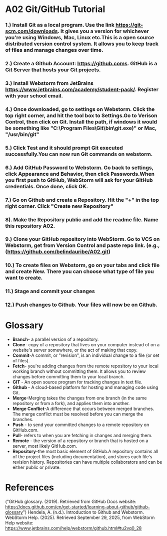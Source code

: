 
# A02 Git/GitHub Tutorial
### 1.) Install Git as a local program. Use the link https://git-scm.com/downloads. It gives you a version for whichever you're using Windows, Mac, Linux etc.This is a open source distributed version control system. It allows you to keep track of files and manage changes over time.
### 2.) Create a Github Account: https://github.coms. GitHub is a Git Server that hosts your Git projects.
### 3.) Install Webstorm from JetBrains https://www.jetbrains.com/academy/student-pack/. Register with your school email.
### 4.) Once downloaded, go to settings on Webstorm. Click the top right corner, and hit the tool box to Settings.Go to Verison Control, then click on Git. Install the path, if windows it would be something like "C:\Program Files\Git\bin\git.exe)" or Mac, "/usr/bin/git"
### 5.) Click Test and it should prompt Git executed successfully.You can now run Git commands on webstorm.
### 6.) Add GitHub Password to Webstorm. Go back to settings, click Appearance and Behavior, then click Passwords.When you first push to GitHub, WebStorm will ask for your GitHub credentials. Once done, click OK.
### 7.) Go on Github and create a Repository. Hit the "+" in the top right corner. Click "Create new Repository"
### 8). Make the Repository public and add the readme file. Name this repository A02.
### 9.) Clone your GitHub repository into WebStorm. Go to VCS on Webstorm, get from Version Control and paste repo link. (e.g., (https://github.com/belindauribe/A02.git)
### 10.) To create files on Webstorm, go on your tabs and click file and create New. There you can choose what type of file you want to create.
### 11.)  Stage and commit your changes
### 12.) Push changes to Github. Your files will now be on Github.

# Glossary
<ul>
<li> <strong>Branch</strong>- a parallel version of a repository.</li>
<li> <strong>Clone</strong>- copy of a repository that lives on your computer instead of on a website's server somewhere, or the act of making that copy.</li>
<li> <strong>Commit</strong>-A commit, or "revision", is an individual change to a file (or set of files).</li>
<li> <strong>Fetch</strong>- you're adding changes from the remote repository to your local working branch without committing them. It 
allows you to review changes before committing them to your local branch. </li>
<li> <strong>GIT </strong>- An open source program for tracking changes in text file. </li>
<li> <strong>Github </strong>- A cloud-based platform for hosting and managing code using Git. </li>
<li> <strong>Merge</strong>-Merging takes the changes from one branch (in the same repository or from a fork), and applies them into another.</li>
<li> <strong>Merge Conflict</strong>-A difference that occurs between merged branches. The merge conflict must be resolved before you can merge the branches.</li>
<li> <strong>Push</strong> - to send your committed changes to a remote repository on GitHub.com.</li>
<li> <strong>Pull</strong>- refers to when you are fetching in changes and merging them.</li>
<li> <strong>Remote</strong> - the version of a repository or branch that is hosted on a server, most likely GitHub.com.</li>
<li> <strong>Repository</strong>-the most basic element of GitHub.A repository contains all of the project files (including documentation), and stores each file's revision history.
            Repositories can have multiple collaborators and can be either public or private.</li>
</ul>


# References

("GitHub glossary. (2019). Retrieved from GitHub Docs website: https://docs.github.com/en/get-started/learning-about-github/github-glossary")
Hendela, A. (n.d.). Introduction to Github and Webstorm.
WebStorm Help. (2025). Retrieved September 29, 2025, from WebStorm Help website: https://www.jetbrains.com/help/webstorm/github.html#tu2vq0_28